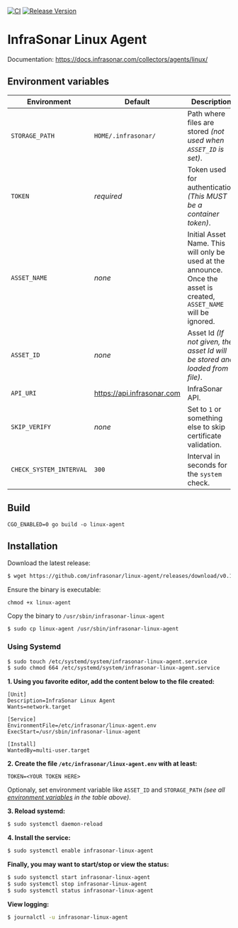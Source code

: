 [![CI](https://github.com/infrasonar/linux-agent/workflows/CI/badge.svg)](https://github.com/infrasonar/linux-agent/actions)
[![Release Version](https://img.shields.io/github/release/infrasonar/linux-agent)](https://github.com/infrasonar/linux-agent/releases)

# InfraSonar Linux Agent

Documentation: https://docs.infrasonar.com/collectors/agents/linux/

## Environment variables

Environment                 | Default                       | Description
----------------------------|-------------------------------|-------------------
`STORAGE_PATH`              | `HOME/.infrasonar/`           | Path where files are stored _(not used when `ASSET_ID` is set)_.
`TOKEN`                     | _required_                    | Token used for authentication _(This MUST be a container token)_.
`ASSET_NAME`                | _none_                        | Initial Asset Name. This will only be used at the announce. Once the asset is created, `ASSET_NAME` will be ignored.
`ASSET_ID`                  | _none_                        | Asset Id _(If not given, the asset Id will be stored and loaded from file)_.
`API_URI`                   | https://api.infrasonar.com    | InfraSonar API.
`SKIP_VERIFY`               | _none_                        | Set to `1` or something else to skip certificate validation.
`CHECK_SYSTEM_INTERVAL`     | `300`                         | Interval in seconds for the `system` check.


## Build
```
CGO_ENABLED=0 go build -o linux-agent
```

## Installation

Download the latest release:
```bash
$ wget https://github.com/infrasonar/linux-agent/releases/download/v0.1.0/linux-agent
```

Ensure the binary is executable:
```
chmod +x linux-agent
```

Copy the binary to `/usr/sbin/infrasonar-linux-agent`

```
$ sudo cp linux-agent /usr/sbin/infrasonar-linux-agent
```

### Using Systemd

```bash
$ sudo touch /etc/systemd/system/infrasonar-linux-agent.service
$ sudo chmod 664 /etc/systemd/system/infrasonar-linux-agent.service
```

**1. Using you favorite editor, add the content below to the file created:**

```
[Unit]
Description=InfraSonar Linux Agent
Wants=network.target

[Service]
EnvironmentFile=/etc/infrasonar/linux-agent.env
ExecStart=/usr/sbin/infrasonar-linux-agent

[Install]
WantedBy=multi-user.target
```

**2. Create the file `/etc/infrasonar/linux-agent.env` with at least:**

```
TOKEN=<YOUR TOKEN HERE>
```

Optionaly, set environment variable like `ASSET_ID` and `STORAGE_PATH` _(see all [environment variables](#environment-variables) in the table above)_.

**3. Reload systemd:**

```bash
$ sudo systemctl daemon-reload
```

**4. Install the service:**

```bash
$ sudo systemctl enable infrasonar-linux-agent
```

**Finally, you may want to start/stop or view the status:**
```bash
$ sudo systemctl start infrasonar-linux-agent
$ sudo systemctl stop infrasonar-linux-agent
$ sudo systemctl status infrasonar-linux-agent
```

**View logging:**
```bash
$ journalctl -u infrasonar-linux-agent
```

